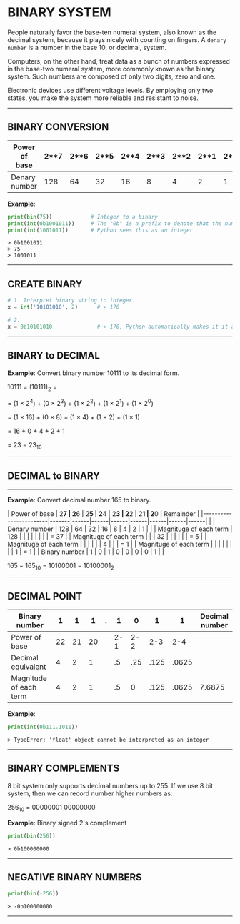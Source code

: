# BINARY SYSTEM

People naturally favor the base-ten numeral system, also known as the decimal system, because it plays nicely with counting on fingers. A `denary number` is a number in the base 10, or decimal, system.

Computers, on the other hand, treat data as a bunch of numbers expressed in the base-two numeral system, more commonly known as the binary system. Such numbers are composed of only two digits, zero and one.

Electronic devices use different voltage levels. By employing only two states, you make the system more reliable and resistant to noise.


---


## BINARY CONVERSION

| Power of base      | 2**7  | 2**6 | 2**5 | 2**4 | 2**3 | 2**2 | 2**1 | 2**0 |       |
|--------------------|-------|------|------|------|------|------|------|------|-------|
| Denary number      | 128   | 64   | 32   | 16   | 8    | 4    | 2    | 1    | = 255 |


**Example**:

```python
print(bin(75))            # Integer to a binary
print(int(0b1001011))     # The "0b" is a prefix to denote that the number is in binary.
print(int(1001011))       # Python sees this as an integer
```
```
> 0b1001011
> 75
> 1001011
```


---

## CREATE BINARY

```python
# 1. Interpret binary string to integer.
x = int('10101010', 2)      # > 170

# 2.
x = 0b10101010              # > 170, Python automatically makes it it an integer.
```



---


## BINARY to DECIMAL

**Example**: Convert binary number 10111 to its decimal form.

10111 = (10111)<sub>2</sub> =

= (1 × 2<sup>4</sup>) + (0 × 2<sup>3</sup>) + (1 × 2<sup>2</sup>) + (1 × 2<sup>1</sup>) + (1 × 2<sup>0</sup>)

= (1 × 16) + (0 × 8) + (1 × 4) + (1 × 2) + (1 × 1)

= 16 + 0 + 4 + 2 + 1

= 23 = 23<sub>10</sub>


---


## DECIMAL to BINARY


---

**Example**: Convert decimal number 165 to binary.

| Power of base          | 2**7  | 2**6 | 2**5 | 2**4 | 2**3 | 2**2 | 2**1 | 2**0 | Remainder |
|------------------------|-------|------|------|------|------|------|------|------|           |
| Denary number          | 128   | 64   | 32   | 16   | 8    | 4    | 2    | 1    |           |
| Magnituge of each term | 128   |      |      |      |      |      |      |      | = 37      |
| Magnituge of each term |       |      | 32   |      |      |      |      |      | = 5       |
| Magnituge of each term |       |      |      |      |      | 4    |      |      | = 1       |
| Magnituge of each term |       |      |      |      |      |      |      | 1    | = 1       |
| Binary number          | 1     | 0    | 1    | 0    | 0    | 0    | 0    | 1    |           |

165 = 165<sub>10</sub> = 10100001 = 10100001<sub>2</sub>


---


## DECIMAL POINT

| Binary number          | 1  | 1  | 1  | . | 1   | 0   | 1    | 1     | Decimal number |
|------------------------|----|----|----|---|-----|-----|------|-------|----------------|
| Power of base          | 22 | 21 | 20 |   | 2-1 | 2-2 | 2-3  | 2-4   |                |
| Decimal equivalent     | 4  | 2  | 1  |   | .5  | .25 | .125 | .0625 |                |
| Magnitude of each term | 4  | 2  | 1  |   | .5  | 0   | .125 | .0625 | 7.6875         |

**Example**:
```python
print(int(0b111.1011))
```
```
> TypeError: 'float' object cannot be interpreted as an integer
```


---


## BINARY COMPLEMENTS

8 bit system only supports decimal numbers up to 255.
If we use 8 bit system, then we can record number higher numbers as:

256<sub>10</sub> = 00000001 00000000

**Example**: Binary signed 2's complement

```python
print(bin(256))
```
```
> 0b100000000
```


---


## NEGATIVE BINARY NUMBERS

```python
print(bin(-256))
```
```
> -0b100000000
```


---
